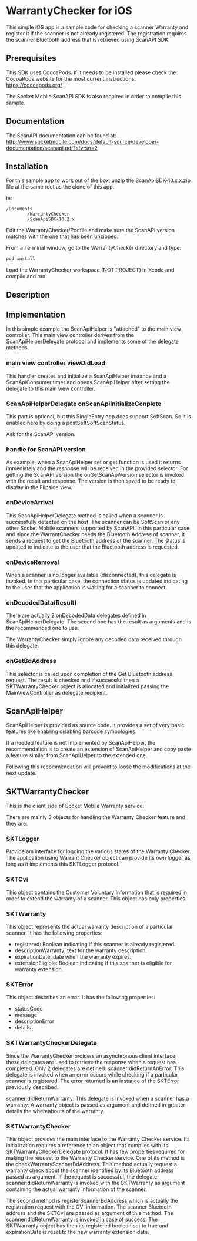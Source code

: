 # WarrantyChecker for iOS
This simple iOS app is a sample code for checking a scanner Warranty and
register it if the scanner is not already registered.
The registration requires the scanner Bluetooth address that is retrieved using
ScanAPI SDK.

## Prerequisites
This SDK uses CocoaPods. If it needs to be installed please check the CocoaPods
website for the most current instructions:
https://cocoapods.org/

The Socket Mobile ScanAPI SDK is also required in order to compile this sample.

## Documentation
The ScanAPI documentation can be found at:
http://www.socketmobile.com/docs/default-source/developer-documentation/scanapi.pdf?sfvrsn=2

## Installation

For this sample app to work out of the box, unzip the ScanApiSDK-10.x.x.zip file
at the same root as the clone of this app.

ie:
```
/Documents
        /WarrantyChecker
        /ScanApiSDK-10.2.x
```
Edit the WarrantyChecker/Podfile and make sure the ScanAPI version matches with
the one that has been unzipped.

From a Terminal window, go to the WarrantyChecker directory and type:
```sh
pod install
```

Load the WarrantyChecker workspace (NOT PROJECT) in Xcode and compile and run.

## Description

## Implementation
In this simple example the ScanApiHelper is "attached" to the main view
controller. This main view controller derives from the ScanApiHelperDelegate
protocol and implements some of the delegate methods.

### main view controller viewDidLoad
This handler creates and initialize a ScanApiHelper instance and a
ScanApiConsumer timer and opens ScanApiHelper after setting the delegate to this
main view controller.

### ScanApiHelperDelegate onScanApiInitializeConplete
This part is optional, but this SingleEntry app does support SoftScan. So it is
enabled here by doing a postSeftSoftScanStatus.

Ask for the ScanAPI version.

### handle for ScanAPI version
As example, when a ScanApiHelper set or get function is used it returns
immediately and the response will be received in the provided selector.
For getting the ScanAPI version the onGetScanApiVersion selector is invoked with
the result and response. The version is then saved to be ready to display in the
Flipside view.

### onDeviceArrival
This ScanApiHelperDelegate method is called when a scanner is successfully
detected on the host. The scanner can be SoftScan or any other Socket Mobile
scanners supported by ScanAPI.
In this particular case and since the WarrantChecker needs the Bluetooth Address
of scanner, it sends a request to get the Bluetooth address of the scanner.
The status is updated to indicate to the user that the Bluetooth address is
requested.

### onDeviceRemoval
When a scanner is no longer available (disconnected), this delegate is invoked.
In this particular case, the connection status is updated indicating to the user
that the application is waiting for a scanner to connect.

### onDecodedData(Result)
There are actually 2 onDecodedData delegates defined in ScanApiHelperDelegate.
The second one has the result as arguments and is the recommended one to use.

The WarrantyChecker simply ignore any decoded data received through this
delegate.


### onGetBdAddress
This selector is called upon completion of the Get Bluetooth address request.
The result is checked and if successful then a SKTWarrantyChecker object is
allocated and initialized passing the MainViewController as delegate recipient.

## ScanApiHelper
ScanApiHelper is provided as source code. It provides a set of very basic
features like enabling disabling barcode symbologies.

If a needed feature is not implemented by ScanApiHelper, the recommendation is
to create an extension of ScanApiHelper and copy paste a feature similar from
ScanApiHelper to the extended one.

Following this recommendation will prevent to loose the modifications at the
next update.

## SKTWarrantyChecker
This is the client side of Socket Mobile Warranty service.

There are mainly 3 objects for handling the Warranty Checker feature and they
are:

### SKTLogger
Provide am interface for logging the various states of the Warranty Checker.
The application using Warrant Checker object can provide its own logger as long
as it implements this SKTLogger protocol.

### SKTCvi
This object contains the Customer Voluntary Information that is required in
order to extend the warranty of a scanner.
This object has only properties.


### SKTWarranty
This object represents the actual warranty description of a particular scanner.
It has the following properties:
- registered: Boolean indicating if this scanner is already registered.
- descriptionWarranty: text for the warranty description.
- expirationDate: date when the warranty expires.
- extensionEligible: Boolean indicating if this scanner is eligible for warranty
extension.


### SKTError
This object describes an error. It has the following properties:
- statusCode
- message
- descriptionError
- details

### SKTWarrantyCheckerDelegate
Since the WarrantyChecker proiders an asynchronous client interface, these
delegates are used to retrieve the response when a request has completed.
Only 2 delegates are defined:
scanner:didReturnAnError:
This delegate is invoked when an error occurs while checking if a particular
scanner is registered. The error returned is an instance of the SKTError
previously described.

scanner:didReturnWarranty:
This delegate is invoked when a scanner has a warranty. A warranty object is
passed as argument and defined in greater details the whereabouts of the
warranty.

### SKTWarrantyChecker
This object provides the main interface to the Warranty Checker service.
Its initialization requires a reference to an object that complies with its
SKTWarrantyCheckerDelegate protocol.
It has few properties required for making the request to the Warranty Checker
service.
One of its method is the checkWarrantyScannerBdAddress. This method actually
request a warranty check about the scanner identified by its Bluetooth address
passed as argument. If the request is successful, the delegate
scanner:didReturnWarranty is invoked with the SKTWarranty as argument containing
the actual warranty information of the scanner.

The second method is registerScannerBdAddress which is actually the registration
request with the CVI information. The scanner Bluetooth address and the SKTCvi
are passed as argument of this method.
The scanner:didReturnWarranty is invoked in case of success. The SKTWarranty
object has then its registered boolean set to true and expirationDate is reset
to the new warranty extension date.
